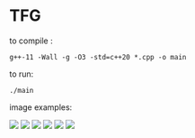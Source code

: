 # TFG

to compile :

```
g++-11 -Wall -g -O3 -std=c++20 *.cpp -o main
```
to run:

```
./main
```

image examples:

![](Output/exempleImages/blueball.png)
![](Output/exempleImages/darkball.jpg)
![](Output/exempleImages/2balls.jpeg)
![](Output/exempleImages/fractal1.png)
![](Output/exempleImages/fractal2.png)
![](Output/exempleImages/fractal3.png)
